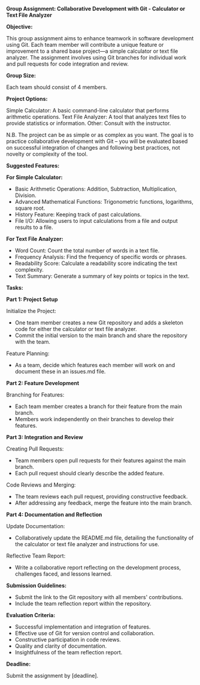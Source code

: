 ﻿**Group Assignment: Collaborative Development with Git - Calculator or Text File Analyzer**

**Objective:**

This group assignment aims to enhance teamwork in software development using Git. Each team member will contribute a unique feature or improvement to a shared base project—a simple calculator or text file analyzer. The assignment involves using Git branches for individual work and pull requests for code integration and review.

**Group Size:**

Each team should consist of 4 members.

**Project Options:**

Simple Calculator: A basic command-line calculator that performs arithmetic operations. Text File Analyzer: A tool that analyzes text files to provide statistics or information. Other: Consult with the instructor.

N.B. The project can be as simple or as complex as you want. The goal is to practice collaborative development with Git – you will be evaluated based on successful integration of changes and following best practices, not novelty or complexity of the tool.

**Suggested Features:**

**For Simple Calculator:**

- Basic Arithmetic Operations: Addition, Subtraction, Multiplication, Division.
- Advanced Mathematical Functions: Trigonometric functions, logarithms, square root.
- History Feature: Keeping track of past calculations.
- File I/O: Allowing users to input calculations from a file and output results to a file.

**For Text File Analyzer:**

- Word Count: Count the total number of words in a text file.
- Frequency Analysis: Find the frequency of specific words or phrases.
- Readability Score: Calculate a readability score indicating the text complexity.
- Text Summary: Generate a summary of key points or topics in the text.

**Tasks:**

**Part 1: Project Setup**

Initialize the Project:

- One team member creates a new Git repository and adds a skeleton code for either the calculator or text file analyzer.
- Commit the initial version to the main branch and share the repository with the team.

Feature Planning:

- As a team, decide which features each member will work on and document these in an issues.md file.

**Part 2: Feature Development**

Branching for Features:

- Each team member creates a branch for their feature from the main branch.
- Members work independently on their branches to develop their features.

**Part 3: Integration and Review**

Creating Pull Requests:

- Team members open pull requests for their features against the main branch.
- Each pull request should clearly describe the added feature.

Code Reviews and Merging:

- The team reviews each pull request, providing constructive feedback.
- After addressing any feedback, merge the feature into the main branch.

**Part 4: Documentation and Reflection**

Update Documentation:

- Collaboratively update the README.md file, detailing the functionality of the calculator or text file analyzer and instructions for use.

Reflective Team Report:

- Write a collaborative report reflecting on the development process, challenges faced, and lessons learned.

**Submission Guidelines:**

- Submit the link to the Git repository with all members' contributions.
- Include the team reflection report within the repository.

**Evaluation Criteria:**

- Successful implementation and integration of features.
- Effective use of Git for version control and collaboration.
- Constructive participation in code reviews.
- Quality and clarity of documentation.
- Insightfulness of the team reflection report.

**Deadline:**

Submit the assignment by [deadline].
